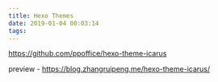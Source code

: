 ```yaml
---
title: Hexo Themes
date: 2019-01-04 00:03:14
tags:
---
```



https://github.com/ppoffice/hexo-theme-icarus


preview - <https://blog.zhangruipeng.me/hexo-theme-icarus/>